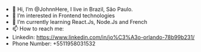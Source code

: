 - 👋 Hi, I’m @JohnnHere, I live in Brazil, São Paulo.
- 👀 I’m interested in Frontend technologies 
- 🌱 I’m currently learning React.Js, Node.Js and French
- 📫 How to reach me:
- Linkedin: https://www.linkedin.com/in/jo%C3%A3o-orlando-78b99b231/
- Phone Number: +5511958031532
